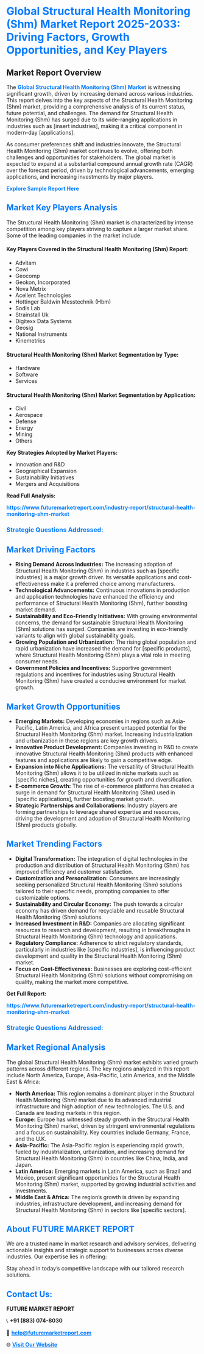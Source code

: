 <h1 style="color: #007BFF;">Global Structural Health Monitoring (Shm) Market Report 2025-2033: Driving Factors, Growth Opportunities, and Key Players</h1>

<section id="overview">
<h2>Market Report Overview</h2>
<p>The <a href="https://www.futuremarketreport.com/industry-report/structural-health-monitoring-shm-market" style="color: #007BFF; text-decoration: none;"><strong>Global Structural Health Monitoring (Shm) Market</strong></a> is witnessing significant growth, driven by increasing demand across various industries. This report delves into the key aspects of the Structural Health Monitoring (Shm) market, providing a comprehensive analysis of its current status, future potential, and challenges. The demand for Structural Health Monitoring (Shm) has surged due to its wide-ranging applications in industries such as [insert industries], making it a critical component in modern-day [applications].</p>
<p>As consumer preferences shift and industries innovate, the Structural Health Monitoring (Shm) market continues to evolve, offering both challenges and opportunities for stakeholders. The global market is expected to expand at a substantial compound annual growth rate (CAGR) over the forecast period, driven by technological advancements, emerging applications, and increasing investments by major players.</p>
</section>

<section id="overview">
<p><a href="https://www.futuremarketreport.com/request-sample/reportId=29940" style="color: #007BFF; text-decoration: none;"><strong>Explore Sample Report Here</strong></a></p>
</section>

<section id="key-players">
<h2 style="color: #007BFF;">Market Key Players Analysis</h2>
<p>The Structural Health Monitoring (Shm) market is characterized by intense competition among key players striving to capture a larger market share. Some of the leading companies in the market include:</p>
<h4>Key Players Covered in the Structural Health Monitoring (Shm) Report:</h4>
<ul><li>Advitam</li><li>Cowi</li><li>Geocomp</li><li>Geokon, Incorporated</li><li>Nova Metrix</li><li>Acellent Technologies</li><li>Hottinger Baldwin Messtechnik (Hbm)</li><li>Sodis Lab</li><li>Strainstall Uk</li><li>Digitexx Data Systems</li><li>Geosig</li><li>National Instruments</li><li>Kinemetrics</li></ul>
<h4>Structural Health Monitoring (Shm) Market Segmentation by Type:</h4>
<ul><li>Hardware</li><li>Software</li><li>Services</li></ul>

<h4>Structural Health Monitoring (Shm) Market Segmentation by Application:</h4>
<ul><li>Civil</li><li>Aerospace</li><li>Defense</li><li>Energy</li><li>Mining</li><li>Others</li></ul>
<p><strong>Key Strategies Adopted by Market Players:</strong></p>
<ul>
<li>Innovation and R&D</li>
<li>Geographical Expansion</li>
<li>Sustainability Initiatives</li>
<li>Mergers and Acquisitions</li>
</ul>
</section>

<section>
<p><strong>Read Full Analysis: </strong></p><a href="https://www.futuremarketreport.com/industry-report/structural-health-monitoring-shm-market" style="color: #007BFF; text-decoration: none;"><strong>https://www.futuremarketreport.com/industry-report/structural-health-monitoring-shm-market</strong></a>
<h3 style="color: #007BFF;">Strategic Questions Addressed:</h3>
</section>

<section id="driving-factors">
<h2 style="color: #007BFF;">Market Driving Factors</h2>
<ul>
<li><strong>Rising Demand Across Industries:</strong> The increasing adoption of Structural Health Monitoring (Shm) in industries such as [specific industries] is a major growth driver. Its versatile applications and cost-effectiveness make it a preferred choice among manufacturers.</li>
<li><strong>Technological Advancements:</strong> Continuous innovations in production and application technologies have enhanced the efficiency and performance of Structural Health Monitoring (Shm), further boosting market demand.</li>
<li><strong>Sustainability and Eco-Friendly Initiatives:</strong> With growing environmental concerns, the demand for sustainable Structural Health Monitoring (Shm) solutions has surged. Companies are investing in eco-friendly variants to align with global sustainability goals.</li>
<li><strong>Growing Population and Urbanization:</strong> The rising global population and rapid urbanization have increased the demand for [specific products], where Structural Health Monitoring (Shm) plays a vital role in meeting consumer needs.</li>
<li><strong>Government Policies and Incentives:</strong> Supportive government regulations and incentives for industries using Structural Health Monitoring (Shm) have created a conducive environment for market growth.</li>
</ul>
</section>

<section id="growth-opportunities">
<h2 style="color: #007BFF;">Market Growth Opportunities</h2>
<ul>
<li><strong>Emerging Markets:</strong> Developing economies in regions such as Asia-Pacific, Latin America, and Africa present untapped potential for the Structural Health Monitoring (Shm) market. Increasing industrialization and urbanization in these regions are key growth drivers.</li>
<li><strong>Innovative Product Development:</strong> Companies investing in R&D to create innovative Structural Health Monitoring (Shm) products with enhanced features and applications are likely to gain a competitive edge.</li>
<li><strong>Expansion into Niche Applications:</strong> The versatility of Structural Health Monitoring (Shm) allows it to be utilized in niche markets such as [specific niches], creating opportunities for growth and diversification.</li>
<li><strong>E-commerce Growth:</strong> The rise of e-commerce platforms has created a surge in demand for Structural Health Monitoring (Shm) used in [specific applications], further boosting market growth.</li>
<li><strong>Strategic Partnerships and Collaborations:</strong> Industry players are forming partnerships to leverage shared expertise and resources, driving the development and adoption of Structural Health Monitoring (Shm) products globally.</li>
</ul>
</section>

<section id="trending-factors">
<h2 style="color: #007BFF;">Market Trending Factors</h2>
<ul>
<li><strong>Digital Transformation:</strong> The integration of digital technologies in the production and distribution of Structural Health Monitoring (Shm) has improved efficiency and customer satisfaction.</li>
<li><strong>Customization and Personalization:</strong> Consumers are increasingly seeking personalized Structural Health Monitoring (Shm) solutions tailored to their specific needs, prompting companies to offer customizable options.</li>
<li><strong>Sustainability and Circular Economy:</strong> The push towards a circular economy has driven demand for recyclable and reusable Structural Health Monitoring (Shm) solutions.</li>
<li><strong>Increased Investment in R&D:</strong> Companies are allocating significant resources to research and development, resulting in breakthroughs in Structural Health Monitoring (Shm) technology and applications.</li>
<li><strong>Regulatory Compliance:</strong> Adherence to strict regulatory standards, particularly in industries like [specific industries], is influencing product development and quality in the Structural Health Monitoring (Shm) market.</li>
<li><strong>Focus on Cost-Effectiveness:</strong> Businesses are exploring cost-efficient Structural Health Monitoring (Shm) solutions without compromising on quality, making the market more competitive.</li>
</ul>
</section>

<section>
<p><strong>Get Full Report: </strong></p><a href="https://www.futuremarketreport.com/industry-report/structural-health-monitoring-shm-market" style="color: #007BFF; text-decoration: none;"><strong>https://www.futuremarketreport.com/industry-report/structural-health-monitoring-shm-market</strong></a>
<h3 style="color: #007BFF;">Strategic Questions Addressed:</h3>
</section>


<section id="regional-analysis">
<h2 style="color: #007BFF;">Market Regional Analysis</h2>
<p>The global Structural Health Monitoring (Shm) market exhibits varied growth patterns across different regions. The key regions analyzed in this report include North America, Europe, Asia-Pacific, Latin America, and the Middle East & Africa:</p>
<ul>
<li><strong>North America:</strong> This region remains a dominant player in the Structural Health Monitoring (Shm) market due to its advanced industrial infrastructure and high adoption of new technologies. The U.S. and Canada are leading markets in this region.</li>
<li><strong>Europe:</strong> Europe has witnessed steady growth in the Structural Health Monitoring (Shm) market, driven by stringent environmental regulations and a focus on sustainability. Key countries include Germany, France, and the U.K.</li>
<li><strong>Asia-Pacific:</strong> The Asia-Pacific region is experiencing rapid growth, fueled by industrialization, urbanization, and increasing demand for Structural Health Monitoring (Shm) in countries like China, India, and Japan.</li>
<li><strong>Latin America:</strong> Emerging markets in Latin America, such as Brazil and Mexico, present significant opportunities for the Structural Health Monitoring (Shm) market, supported by growing industrial activities and investments.</li>
<li><strong>Middle East & Africa:</strong> The region’s growth is driven by expanding industries, infrastructure development, and increasing demand for Structural Health Monitoring (Shm) in sectors like [specific sectors].</li>
</ul>
</section>

<footer>
<h2 style="color: #007BFF;">About FUTURE MARKET REPORT</h2>
<p>We are a trusted name in market research and advisory services, delivering actionable insights and strategic support to businesses across diverse industries. Our expertise lies in offering:</p>

<p>Stay ahead in today’s competitive landscape with our tailored research solutions.</p>

<h2 style="color: #007BFF;">Contact Us:</h2>
<p><strong>FUTURE MARKET REPORT</strong></p>
<p>📞 <strong>+91 (883) 074-8030</strong></p>
<p>📧 <strong><a href="mailto:help@futuremarketreport.com" style="color: #007BFF;">help@futuremarketreport.com</a></strong></p>
<p>🌐 <strong><a href="https://www.futuremarketreport.com/" style="color: #007BFF;">Visit Our Website</a></strong></p>
</footer>